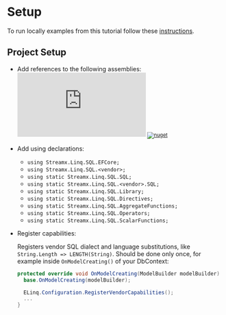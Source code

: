 # Setup

To run locally examples from this tutorial follow these [instructions](RunLocally.md).

## Project Setup

- Add references to the following assemblies: <sub>[![nuget](https://img.shields.io/nuget/v/Streamx.Linq.SQL?label=ELINQ%20SQL)](https://www.nuget.org/packages/Streamx.Linq.SQL)
[![nuget](https://img.shields.io/nuget/v/Streamx.Linq.SQL.EFCore?label=ELINQ%20EF%20Core)](https://www.nuget.org/packages/Streamx.Linq.SQL.EFCore)</sub>
- Add using declarations:

  - `using Streamx.Linq.SQL.EFCore;`
  - `using Streamx.Linq.SQL.<vendor>;`
  - `using static Streamx.Linq.SQL.SQL;`
  - `using static Streamx.Linq.SQL.<vendor>.SQL;`
  - `using static Streamx.Linq.SQL.Library;`
  - `using static Streamx.Linq.SQL.Directives;`
  - `using static Streamx.Linq.SQL.AggregateFunctions;`
  - `using static Streamx.Linq.SQL.Operators;`
  - `using static Streamx.Linq.SQL.ScalarFunctions;`

- Register capabilities:

  Registers vendor SQL dialect and language substitutions, like `String.Length => LENGTH(String)`. Should be done only once, for example inside `OnModelCreating()` of your DbContext:

  ```cs
  protected override void OnModelCreating(ModelBuilder modelBuilder) {
    base.OnModelCreating(modelBuilder);

    ELinq.Configuration.RegisterVendorCapabilities();
    ...
  }
  ```
